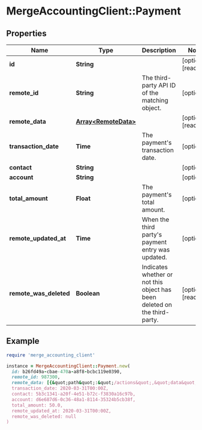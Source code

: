 # MergeAccountingClient::Payment

## Properties

| Name | Type | Description | Notes |
| ---- | ---- | ----------- | ----- |
| **id** | **String** |  | [optional][readonly] |
| **remote_id** | **String** | The third-party API ID of the matching object. | [optional] |
| **remote_data** | [**Array&lt;RemoteData&gt;**](RemoteData.md) |  | [optional][readonly] |
| **transaction_date** | **Time** | The payment&#39;s transaction date. | [optional] |
| **contact** | **String** |  | [optional] |
| **account** | **String** |  | [optional] |
| **total_amount** | **Float** | The payment&#39;s total amount. | [optional] |
| **remote_updated_at** | **Time** | When the third party&#39;s payment entry was updated. | [optional] |
| **remote_was_deleted** | **Boolean** | Indicates whether or not this object has been deleted on the third-party. | [optional][readonly] |

## Example

```ruby
require 'merge_accounting_client'

instance = MergeAccountingClient::Payment.new(
  id: b26fd49a-cbae-470a-a8f8-bcbc119e0390,
  remote_id: 987300,
  remote_data: [{&quot;path&quot;:&quot;/actions&quot;,&quot;data&quot;:[&quot;Varies by platform&quot;]}],
  transaction_date: 2020-03-31T00:00Z,
  contact: 5b3c1341-a20f-4e51-b72c-f3830a16c97b,
  account: d6e687d6-0c36-48a1-8114-35324b5cb38f,
  total_amount: 50.0,
  remote_updated_at: 2020-03-31T00:00Z,
  remote_was_deleted: null
)
```

